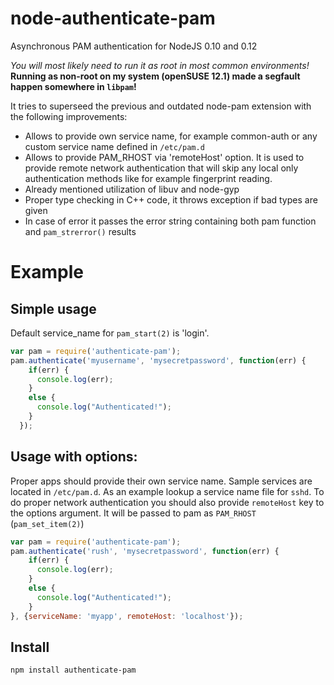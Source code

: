node-authenticate-pam
=====================

Asynchronous PAM authentication for NodeJS 0.10 and 0.12

*You will most likely need to run it as root in most common environments!*
**Running as non-root on my system (openSUSE 12.1) made a segfault happen somewhere in `libpam`!**

It tries to superseed the previous and outdated node-pam extension with the following improvements:
* Allows to provide own service name, for example common-auth or any custom service name defined in `/etc/pam.d`
* Allows to provide PAM_RHOST via 'remoteHost' option. It is used to provide remote network authentication that will skip any local only authentication methods like for example fingerprint reading.
* Already mentioned utilization of libuv and node-gyp
* Proper type checking in C++ code, it throws exception if bad types are given
* In case of error it passes the error string containing both pam function and `pam_strerror()` results

Example
=========

Simple usage
------------
Default service_name for `pam_start(2)` is 'login'.

```js
var pam = require('authenticate-pam');
pam.authenticate('myusername', 'mysecretpassword', function(err) {
    if(err) {
      console.log(err);
    }
    else {
      console.log("Authenticated!");
    }
  });
```

Usage with options:
-------------------
Proper apps should provide their own service name. Sample services are located in `/etc/pam.d`.
As an example lookup a service name file for `sshd`.
To do proper network authentication you should also provide `remoteHost` key to the options argument. It will be passed to pam as `PAM_RHOST` (`pam_set_item(2)`)

```js
var pam = require('authenticate-pam');
pam.authenticate('rush', 'mysecretpassword', function(err) {
    if(err) {
      console.log(err);
    }
    else {
      console.log("Authenticated!");
    }
}, {serviceName: 'myapp', remoteHost: 'localhost'});
```
    
Install
-------------------
`npm install authenticate-pam`
